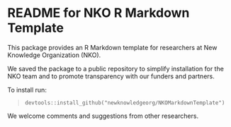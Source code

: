 README for NKO R Markdown Template
================

This package provides an R Markdown template for researchers at New Knowledge Organization (NKO).

We saved the package to a public repository to simplify installation for the NKO team and to promote transparency with our funders and partners.

To install run:

> <code>devtools::install\_github("newknowledgeorg/NKOMarkdownTemplate")</code>

We welcome comments and suggestions from other researchers.
